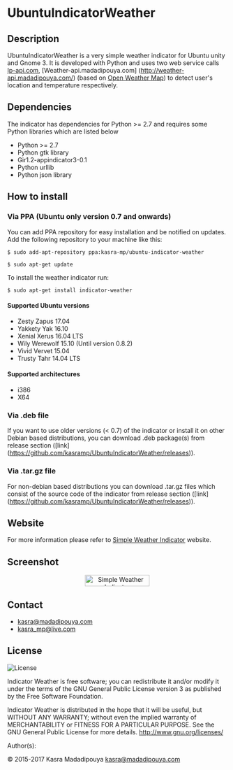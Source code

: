 # UbuntuIndicatorWeather
## Description
UbuntuIndicatorWeather is a very simple weather indicator for Ubuntu unity and Gnome 3. It is developed with Python and uses two web service calls [Ip-api.com](http://ip-api.com/), [Weather-api.madadipouya.com] (http://weather-api.madadipouya.com/) (based on [Open Weather Map](http://api.openweathermap.org/)) to detect user's location and temperature respectively. 

## Dependencies
The indicator has dependencies for Python >= 2.7 and requires some Python libraries which are listed below
* Python >= 2.7
* Python gtk library
* Gir1.2-appindicator3-0.1
* Python urllib
* Python json library

## How to install
### Via PPA (Ubuntu only version 0.7 and onwards)
You can add PPA repository for easy installation and be notified on updates. Add the following repository to your machine like this:

`$ sudo add-apt-repository ppa:kasra-mp/ubuntu-indicator-weather`

`$ sudo apt-get update`


To install the weather indicator run:

`$ sudo apt-get install indicator-weather`

#### Supported Ubuntu versions
* Zesty Zapus 17.04
* Yakkety Yak 16.10
* Xenial Xerus 16.04 LTS
* Wily Werewolf 15.10 (Until version 0.8.2)
* Vivid Vervet 15.04
* Trusty Tahr 14.04 LTS

#### Supported architectures
* i386
* X64

### Via .deb file
If you want to use older versions (< 0.7) of the indicator or install it on other Debian based distributions, you can download .deb package(s) from release section ([link] (https://github.com/kasramp/UbuntuIndicatorWeather/releases)).

### Via .tar.gz file
For non-debian based distributions you can download .tar.gz files which consist of the source code of the indicator from release section ([link] (https://github.com/kasramp/UbuntuIndicatorWeather/releases)).

## Website
For more information please refer to [Simple Weather Indicator](http://simpleweatherindicator.madadipouya.com/) website.

## Screenshot
<p align="center">
<img src="http://blog.madadipouya.com/wp-content/uploads/2014/07/Screenshot-from-2015-12-25-14-08-10.png" alt="Simple Weather Indicator" height="26" width="148"/>
</p>

## Contact
* kasra@madadipouya.com
* kasra_mp@live.com
	
## License
<p>
<img src="https://www.gnu.org/graphics/gplv3-127x51.png" alt="License"/>
</p>

Indicator Weather is free software; you can redistribute it and/or modify
it under the terms of the GNU General Public License version 3
as published by the Free Software Foundation.

Indicator Weather is distributed in the hope that it will be useful,
but WITHOUT ANY WARRANTY; without even the implied warranty of
MERCHANTABILITY or FITNESS FOR A PARTICULAR PURPOSE.  See the
GNU General Public License for more details.  <http://www.gnu.org/licenses/>

Author(s):

© 2015-2017 Kasra Madadipouya <kasra@madadipouya.com>

